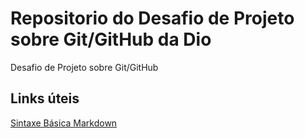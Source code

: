 # Repositorio do Desafio de Projeto sobre Git/GitHub da Dio
Desafio de Projeto sobre Git/GitHub
## Links úteis
[Sintaxe Básica Markdown](https://www.markdownguide.org/basic-syntax/)
